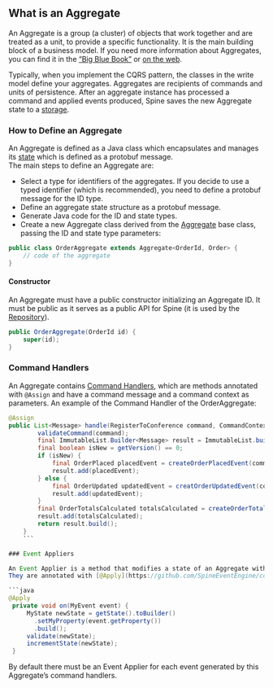 ## What is an Aggregate

An Aggregate is a group (a cluster) of objects that work together and are treated as a unit, to provide a specific functionality. It is the main building block of a business model. If you need more information about Aggregates, you can find it in the [“Big Blue Book”](http://www.amazon.com/Domain-Driven-Design-Tackling-Complexity-Software/dp/0321125215) or [on the web](http://blog.sapiensworks.com/post/2012/04/18/DDD-Aggregates-And-Aggregates-Root-Explained.aspx).

Typically, when you implement the CQRS pattern, the classes in the write model define your aggregates. Aggregates are recipients of commands and units of persistence. After an aggregate instance has processed a command and applied events produced, Spine saves the new Aggregate state to a [storage](../data-storage/index.md).

### How to Define an Aggregate

An Aggregate is defined as a Java class which encapsulates and manages its [state](../biz-model/aggregate-states.md) which is defined as a protobuf message.  
The main steps to define an Aggregate are:

* Select a type for identifiers of the aggregates. If you decide to use a typed identifier (which is recommended), you need to define a protobuf message for the ID type.
* Define an aggregate state structure as a protobuf message.
* Generate Java code for the ID and state types.
* Create a new Aggregate class derived from the [Aggregate](https://github.com/SpineEventEngine/core-java/blob/master/server/src/main/java/org/spine3/server/aggregate/Aggregate.java) base class, passing the ID and state type parameters:

```java
public class OrderAggregate extends Aggregate<OrderId, Order> {
    // code of the aggregate
}
```


#### Constructor 

An Aggregate must have a public constructor initializing an Aggregate ID. It must be public as it serves as a public API for Spine (it is used by the [Repository](./repository.md)).

```java
public OrderAggregate(OrderId id) {
    super(id);
}
```
### Command Handlers

An Aggregate contains [Command Handlers](/command-handler.md), which are methods annotated with `@Assign` and have a command message and a command context as parameters. An example of the Command Handler of the OrderAggregate:

```java
@Assign
public List<Message> handle(RegisterToConference command, CommandContext context) {
        validateCommand(command);
        final ImmutableList.Builder<Message> result = ImmutableList.builder();
        final boolean isNew = getVersion() == 0;
        if (isNew) {
            final OrderPlaced placedEvent = createOrderPlacedEvent(command);
            result.add(placedEvent);
        } else {
            final OrderUpdated updatedEvent = creatOrderUpdatedEvent(command);
            result.add(updatedEvent);
        }
        final OrderTotalsCalculated totalsCalculated = createOrderTotalsCalculatedEvent(command);
        result.add(totalsCalculated);
        return result.build();
    }
    ```

### Event Appliers

An Event Applier is a method that modifies a state of an Aggregate with the data from the passed event. Event Appliers are not supposed to be called from the outside of the declaring aggregate class. As such they are declared private by convention set in the Spine framework. 
They are annotated with [@Apply](https://github.com/SpineEventEngine/core-java/blob/c7901d99c497a639ee9132124bd6d4bec713f179/server/src/main/java/org/spine3/server/aggregate/Apply.java).

```java
@Apply
 private void on(MyEvent event) {
     MyState newState = getState().toBuilder()
       .setMyProperty(event.getProperty())
       .build();
     validate(newState);
     incrementState(newState);
 }
```
By default there must be an Event Applier for each event generated by this Aggregate’s command handlers.